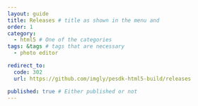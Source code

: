```yaml
---
layout: guide
title: Releases # title as shown in the menu and 
order: 1
category: 
  - html5 # One of the categories
tags: &tags # tags that are necessary
  - photo editor 

redirect_to: 
  code: 302 
  url: https://github.com/imgly/pesdk-html5-build/releases

published: true # Either published or not 
---
```

